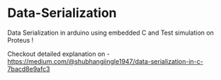 # Data-Serialization
Data Serialization in arduino using embedded C and Test simulation on Proteus !

Checkout detailed explanation on - https://medium.com/@shubhangiingle1947/data-serialization-in-c-7bacd8e9afc3
